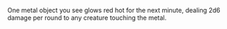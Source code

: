 One metal object you see glows red hot for the next minute, dealing 2d6 damage per round to any creature touching the metal.